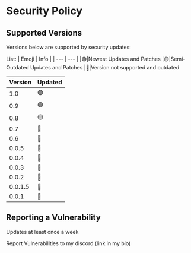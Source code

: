 # Security Policy

## Supported Versions

Versions below are supported by security updates:

List:
| Emoji | Info |
| --- | --- |
|:green_circle:|Newest Updates and Patches
|:yellow_circle:|Semi-Outdated Updates and Patches
|:red_circle:|Version not supported and outdated


| Version | Updated |
| ------- | -- |
|1.0|:green_circle:|
|0.9|:green_circle:|
|0.8|:yellow_circle:|
|0.7|:red_circle:|
|0.6|:red_circle:|
|0.0.5|:red_circle:|
|0.0.4|:red_circle:|
|0.0.3|:red_circle:|
|0.0.2|:red_circle:|
|0.0.1.5|:red_circle:|
|0.0.1|:red_circle:|

## Reporting a Vulnerability

Updates at least once a week

Report Vulnerabilities to my discord (link in my bio)

